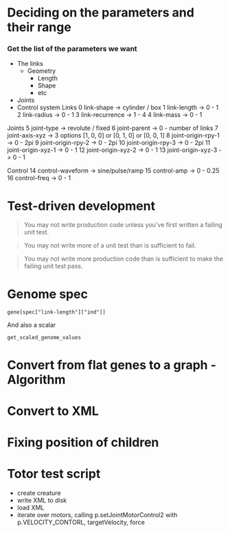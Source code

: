# Deciding on the parameters and their range

### Get the list of the parameters we want

* The links
  * Geometry
    * Length
    * Shape
    * etc
* Joints
* Control system
Links
0 link-shape        -> cylinder / box
1 link-length       -> 0 - 1
2 link-radius       -> 0 - 1
3 link-recurrence   -> 1 - 4
4 link-mass         -> 0 - 1

Joints
5 joint-type        -> revolute / fixed
6 joint-parent      -> 0 - number of links
7 joint-axis-xyz    -> 3 options [1, 0, 0] or [0, 1,  0] or [0, 0, 1]
8 joint-origin-rpy-1    -> 0 - 2pi
9 joint-origin-rpy-2    -> 0 - 2pi
10 joint-origin-rpy-3   -> 0 - 2pi
11 joint-origin-xyz-1     -> 0 - 1
12 joint-origin-xyz-2     -> 0 - 1
13 joint-origin-xyz-3     -> 0 - 1

Control
14 control-waveform -> sine/pulse/ramp
15 control-amp      -> 0 - 0.25
16 control-freq     -> 0 - 1

# Test-driven development

> You may not write production code unless you've first written a failing unit test.

> You may not write more of a unit test than is sufficient to fail.

> You may not write more production code than is sufficient to make the failing unit test pass.

# Genome spec

`gene[spec["link-length"]["ind"]]`

And also a scalar

`get_scaled_genome_values`

# Convert from flat genes to a graph - Algorithm

# Convert to XML

# Fixing position of children

# Totor test script

* create creature
* write XML to disk
* load XML
* iterate over motors, calling p.setJointMotorControl2 with p.VELOCITY_CONTORL, targetVelocity, force
